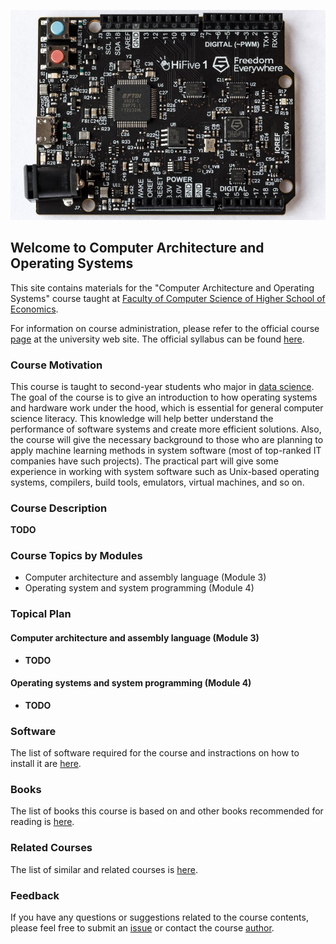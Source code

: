 ![SiFive’s HiFive Unleashed](images/hifive1.jpg)

## Welcome to Computer Architecture and Operating Systems

This site contains materials for the "Computer Architecture and Operating Systems" course taught at
[Faculty of Computer Science of Higher School of Economics](https://cs.hse.ru/en/).

For information on course administration, please refer to the
official course [page](http://wiki.cs.hse.ru/ACOS_DSBA_2019/2020) at the university web site.
The official syllabus can be found [here](https://www.hse.ru/edu/courses/301394490).

### Course Motivation

This course is taught to second-year students who major in [data science](https://www.hse.ru/en/ba/data/).
The goal of the course is to give an introduction to how operating systems and hardware work under the hood,
which is essential for general computer science literacy.
This knowledge will help better understand the performance of software systems and create more efficient solutions.
Also, the course will give the necessary background to those who are planning to apply machine learning methods
in system software (most of top-ranked IT companies have such projects).
The practical part will give some experience in working with system software such as Unix-based operating systems,
compilers, build tools, emulators, virtual machines, and so on. 

### Course Description

__TODO__ 

### Course Topics by Modules

* Computer architecture and assembly language (Module 3)
* Operating system and system programming (Module 4)

### Topical Plan

#### Computer architecture and assembly language (Module 3)

* __TODO__

#### Operating systems and system programming (Module 4)

* __TODO__


### Software

The list of software required for the course and instractions on how to install it are [here](software.md). 

### Books

The list of books this course is based on and other books recommended for reading is [here](books.md).

### Related Courses

The list of similar and related courses is [here](courses.md).

### Feedback

If you have any questions or suggestions related to the course contents, please feel free to submit
an [issue](https://github.com/andrewt0301/hse-acos-course/issues)
or contact the course [author](https://github.com/andrewt0301).
